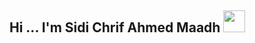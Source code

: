 ## Hi ... I'm Sidi Chrif Ahmed Maadh <img src="https://media.giphy.com/media/hvRJCLFzcasrR4ia7z/giphy.gif" width="35">

